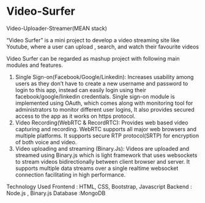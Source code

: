 # Video-Surfer
Video-Uploader-Streamer(MEAN stack)

“Video Surfer” is a mini project to develop a video streaming site like Youtube, where a user can upload , search, and watch their favourite videos

Video Surfer can be regarded as mashup project with following main modules and features.
 1. Single Sign-on(Facebook/Google/Linkedin): Increases usability among users as they don’t have to create a new username and password to login to this app, instead can easily login using their facebook/google/linkedin credentials. Single sign-on module is implemented using OAuth, which comes along with monitoring tool for administrators to monitor different user logins, It also provides secured access to the app as it works on https protocol.
 2. Video Recording(WebRTC & RecordRTC): Provides web based video capturing and recording. WebRTC supports all major web browsers and multiple platforms. It supports secure RTP protocol(SRTP) for encryption of both voice and video. 
 3. Video uploading and streaming (Binary.Js): Videos are uploaded and streamed using Binary.js which is light framework that uses websockets to stream videos bidirectionally between client browser and server. It supports multiple data streams over a single realtime websocket connection facilitating in high performance.

Technology Used
Frontend : HTML, CSS, Bootstrap, Javascript
Backend  : Node.js , Binary.js
Database :MongoDB
